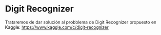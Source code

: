# Digit Recognizer
Trataremos de dar solución al probblema de Digit Recognizer
propuesto en Kaggle: https://www.kaggle.com/c/digit-recognizer
